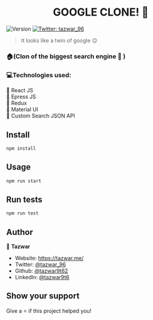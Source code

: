 <h1 align="center">GOOGLE CLONE! 👋</h1>
<p>
  <img alt="Version" src="https://img.shields.io/badge/version-1.0-blue.svg?cacheSeconds=2592000" />
  <a href="https://twitter.com/tazwar_96" target="_blank">
    <img alt="Twitter: tazwar_96" src="https://img.shields.io/twitter/follow/tazwar_96.svg?style=social" />
  </a>
</p>

> It looks like a twin of google 😉

### 🏠(Clon of the biggest search engine 🤸‍ )



### 💻Technologies used:

📌 React JS <br/>
📌 Epress JS <br/>
📌 Redux <br/>
📌 Material UI <br/>
📌 Custom Search JSON API

## Install

```sh
npm install
```

## Usage

```sh
npm run start
```

## Run tests

```sh
npm run test
```

## Author

👤 **Tazwar**

- Website: https://tazwar.me/
- Twitter: [@tazwar_96](https://twitter.com/tazwar_96)
- Github: [@tazwar9t62](https://github.com/tazwar9t62)
- LinkedIn: [@tazwar9t6](https://linkedin.com/in/tazwar9t6)

## Show your support

Give a ⭐️ if this project helped you!
